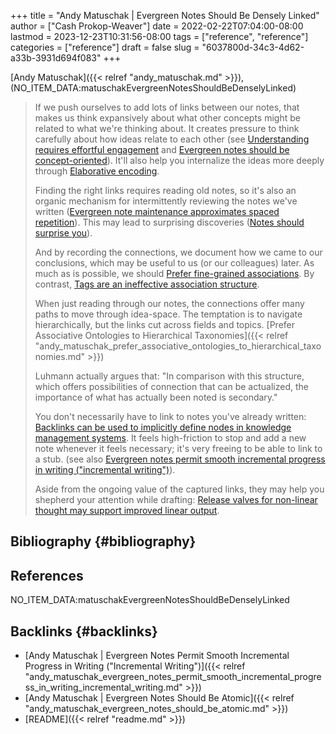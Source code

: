 +++
title = "Andy Matuschak | Evergreen Notes Should Be Densely Linked"
author = ["Cash Prokop-Weaver"]
date = 2022-02-22T07:04:00-08:00
lastmod = 2023-12-23T10:31:56-08:00
tags = ["reference", "reference"]
categories = ["reference"]
draft = false
slug = "6037800d-34c3-4d62-a33b-3931d694f083"
+++

[Andy Matuschak]({{< relref "andy_matuschak.md" >}}), (NO_ITEM_DATA:matuschakEvergreenNotesShouldBeDenselyLinked)

> If we push ourselves to add lots of links between our notes, that makes us think expansively about what other concepts might be related to what we're thinking about. It creates pressure to think carefully about how ideas relate to each other (see [Understanding requires effortful engagement](https://notes.andymatuschak.org/zX1WtJ4ouE8sjN1NgWHsGVg8ZnVfp5Kz74Vs) and [Evergreen notes should be concept-oriented](https://notes.andymatuschak.org/z6bci25mVUBNFdVWSrQNKr6u7AZ1jFzfTVbMF)). It'll also help you internalize the ideas more deeply through [Elaborative encoding](https://notes.andymatuschak.org/z3ZTBNhJddpewTBgbKAFy2cnSMBiJRpMZWsfB).
>
> Finding the right links requires reading old notes, so it's also an organic mechanism for intermittently reviewing the notes we've written ([Evergreen note maintenance approximates spaced repetition](https://notes.andymatuschak.org/z6yfTwYekzvBkVjeH7WBUrSAJhyGTMYDAyYW7)). This may lead to surprising discoveries ([Notes should surprise you](https://notes.andymatuschak.org/z4KZ9973AoHhvM9Pj5Qrds48JXNbMEwVJmVRw)).
>
> And by recording the connections, we document how we came to our conclusions, which may be useful to us (or our colleagues) later. As much as is possible, we should [Prefer fine-grained associations](https://notes.andymatuschak.org/z68tVM68dEAuH4acs7HY6K76tTVzBdoBGKMZB). By contrast, [Tags are an ineffective association structure](https://notes.andymatuschak.org/z3MzhvmesiD2htMaEFQJif7gJgyaHAQvKH49Z).
>
> When just reading through our notes, the connections offer many paths to move through idea-space. The temptation is to navigate hierarchically, but the links cut across fields and topics. [Prefer Associative Ontologies to Hierarchical Taxonomies]({{< relref "andy_matuschak_prefer_associative_ontologies_to_hierarchical_taxonomies.md" >}})
>
> Luhmann actually argues that: "In comparison with this structure, which offers possibilities of connection that can be actualized, the importance of what has actually been noted is secondary."
>
> You don't necessarily have to link to notes you've already written: [Backlinks can be used to implicitly define nodes in knowledge management systems](https://notes.andymatuschak.org/z2newCwFfd6iZFyf9bgspkbyt1G8wbQxJVgTK). It feels high-friction to stop and add a new note whenever it feels necessary; it's very freeing to be able to link to a stub. (see also [Evergreen notes permit smooth incremental progress in writing ("incremental writing")](https://notes.andymatuschak.org/z6C5H4eYH2A4omfNLuUcDiKibQ1hZG2RGNZ97)).
>
> Aside from the ongoing value of the captured links, they may help you shepherd your attention while drafting: [Release valves for non-linear thought may support improved linear output](https://notes.andymatuschak.org/z3iT7pPmhbY8WtofoCccd58xtnhJUfkJPztGP).


## Bibliography {#bibliography}

## References

<style>.csl-entry{text-indent: -1.5em; margin-left: 1.5em;}</style><div class="csl-bib-body">
  <div class="csl-entry">NO_ITEM_DATA:matuschakEvergreenNotesShouldBeDenselyLinked</div>
</div>



## Backlinks {#backlinks}

-   [Andy Matuschak | Evergreen Notes Permit Smooth Incremental Progress in Writing ("Incremental Writing")]({{< relref "andy_matuschak_evergreen_notes_permit_smooth_incremental_progress_in_writing_incremental_writing.md" >}})
-   [Andy Matuschak | Evergreen Notes Should Be Atomic]({{< relref "andy_matuschak_evergreen_notes_should_be_atomic.md" >}})
-   [README]({{< relref "readme.md" >}})
